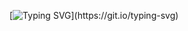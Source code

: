[![Typing SVG](https://readme-typing-svg.demolab.com?font=Fira+Code&pause=1000&width=435&lines=I+love+coding!)](https://git.io/typing-svg)
